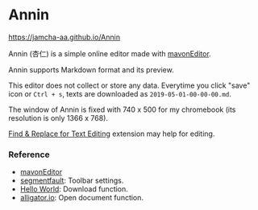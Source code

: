 # Annin

https://jamcha-aa.github.io/Annin

Annin (杏仁) is a simple online editor made with [mavonEditor](https://github.com/hinesboy/mavonEditor/). 

Annin supports Markdown format and its preview.

This editor does not collect or store any data. Everytime you click "save" icon or `Ctrl + s`, texts are downloaded as `2019-05-01-00-00-00.md`.

The window of Annin is fixed with 740 x 500 for my chromebook (its resolution is only 1366 x 768).

[Find & Replace for Text Editing](https://find-and-replace-f6588.firebaseapp.com/) extension may help for editing.

### Reference
- [mavonEditor](https://github.com/hinesboy/mavonEditor/)
- [segmentfault](https://segmentfault.com/q/1010000012794420/a-1020000015628222): Toolbar settings.
- [Hello World](https://helloworld-blog.tech/javascript/vue-js%E3%81%A7markdown%E3%81%AE%E3%83%97%E3%83%AC%E3%83%93%E3%83%A5%E3%83%BC%E3%82%A8%E3%83%87%E3%82%A3%E3%82%BF%E3%81%A8%E3%83%95%E3%82%A1%E3%82%A4%E3%83%AB%E3%83%80%E3%82%A6%E3%83%B3%E3%83%AD): Download function.
- [alligator.io](https://alligator.io/vuejs/file-reader-component/): Open document function.
